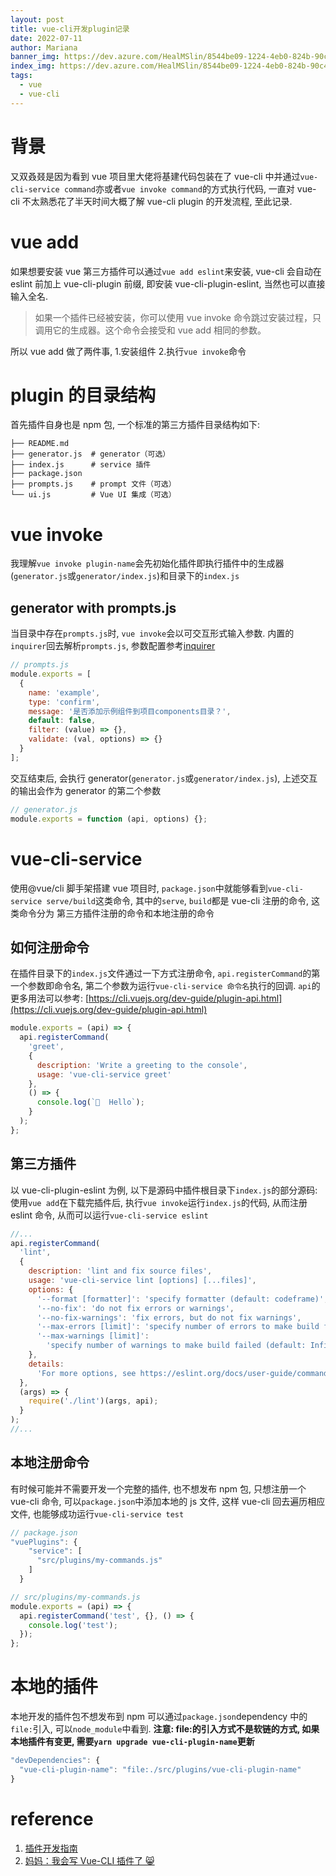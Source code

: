 ```yaml
---
layout: post
title: vue-cli开发plugin记录
date: 2022-07-11
author: Mariana
banner_img: https://dev.azure.com/HealMSlin/8544be09-1224-4eb0-824b-90c4ec9d49ee/_apis/git/repositories/7a27a721-4c93-4ecf-8258-d5422217b60a/items?path=%2F1662812364666_618.png&versionDescriptor%5BversionOptions%5D=0&versionDescriptor%5BversionType%5D=0&versionDescriptor%5Bversion%5D=master&resolveLfs=true&%24format=octetStream&api-version=5.0
index_img: https://dev.azure.com/HealMSlin/8544be09-1224-4eb0-824b-90c4ec9d49ee/_apis/git/repositories/7a27a721-4c93-4ecf-8258-d5422217b60a/items?path=%2F1662812364666_618.png&versionDescriptor%5BversionOptions%5D=0&versionDescriptor%5BversionType%5D=0&versionDescriptor%5Bversion%5D=master&resolveLfs=true&%24format=octetStream&api-version=5.0
tags:
  - vue
  - vue-cli
---
```


# 背景

又双叒叕是因为看到 vue 项目里大佬将基建代码包装在了 vue-cli 中并通过`vue-cli-service command`亦或者`vue invoke command`的方式执行代码, 一直对 vue-cli 不太熟悉花了半天时间大概了解 vue-cli plugin 的开发流程, 至此记录.

# vue add

如果想要安装 vue 第三方插件可以通过`vue add eslint`来安装, vue-cli 会自动在 eslint 前加上 vue-cli-plugin 前缀, 即安装 vue-cli-plugin-eslint, 当然也可以直接输入全名.

> 如果一个插件已经被安装，你可以使用 vue invoke 命令跳过安装过程，只调用它的生成器。这个命令会接受和 vue add 相同的参数。

所以 vue add 做了两件事, 1.安装组件 2.执行`vue invoke`命令

# plugin 的目录结构

首先插件自身也是 npm 包, 一个标准的第三方插件目录结构如下:

```
├── README.md
├── generator.js  # generator（可选）
├── index.js      # service 插件
├── package.json
├── prompts.js    # prompt 文件（可选）
└── ui.js         # Vue UI 集成（可选）
```

# vue invoke

我理解`vue invoke plugin-name`会先初始化插件即执行插件中的生成器(`generator.js`或`generator/index.js`)和目录下的`index.js`

## generator with prompts.js

当目录中存在`prompts.js`时, `vue invoke`会以可交互形式输入参数. 内置的`inquirer`回去解析`prompts.js`, 参数配置参考[inquirer](https://github.com/SBoudrias/Inquirer.js)

```js
// prompts.js
module.exports = [
  {
    name: 'example',
    type: 'confirm',
    message: '是否添加示例组件到项目components目录？',
    default: false,
    filter: (value) => {},
    validate: (val, options) => {}
  }
];
```

交互结束后, 会执行 generator(`generator.js`或`generator/index.js`), 上述交互的输出会作为 generator 的第二个参数

```js
// generator.js
module.exports = function (api, options) {};
```

# vue-cli-service

使用@vue/cli 脚手架搭建 vue 项目时, `package.json`中就能够看到`vue-cli-service serve/build`这类命令, 其中的`serve`, `build`都是 vue-cli 注册的命令, 这类命令分为
第三方插件注册的命令和本地注册的命令

## 如何注册命令

在插件目录下的`index.js`文件通过一下方式注册命令, `api.registerCommand`的第一个参数即命令名, 第二个参数为运行`vue-cli-service 命令名`执行的回调. `api`的更多用法可以参考: [https://cli.vuejs.org/dev-guide/plugin-api.html](https://cli.vuejs.org/dev-guide/plugin-api.html)

```js
module.exports = (api) => {
  api.registerCommand(
    'greet',
    {
      description: 'Write a greeting to the console',
      usage: 'vue-cli-service greet'
    },
    () => {
      console.log(`👋  Hello`);
    }
  );
};
```

## 第三方插件

以 vue-cli-plugin-eslint 为例, 以下是源码中插件根目录下`index.js`的部分源码:
使用`vue add`在下载完插件后, 执行`vue invoke`运行`index.js`的代码, 从而注册 eslint 命令, 从而可以运行`vue-cli-service eslint`

```js
//...
api.registerCommand(
  'lint',
  {
    description: 'lint and fix source files',
    usage: 'vue-cli-service lint [options] [...files]',
    options: {
      '--format [formatter]': 'specify formatter (default: codeframe)',
      '--no-fix': 'do not fix errors or warnings',
      '--no-fix-warnings': 'fix errors, but do not fix warnings',
      '--max-errors [limit]': 'specify number of errors to make build failed (default: 0)',
      '--max-warnings [limit]':
        'specify number of warnings to make build failed (default: Infinity)'
    },
    details:
      'For more options, see https://eslint.org/docs/user-guide/command-line-interface#options'
  },
  (args) => {
    require('./lint')(args, api);
  }
);
//...
```

## 本地注册命令

有时候可能并不需要开发一个完整的插件, 也不想发布 npm 包, 只想注册一个 vue-cli 命令, 可以`package.json`中添加本地的 js 文件, 这样 vue-cli 回去遍历相应文件, 也能够成功运行`vue-cli-service test`

```js
// package.json
"vuePlugins": {
    "service": [
      "src/plugins/my-commands.js"
    ]
  }

// src/plugins/my-commands.js
module.exports = (api) => {
  api.registerCommand('test', {}, () => {
    console.log('test');
  });
};
```

# 本地的插件

本地开发的插件包不想发布到 npm 可以通过`package.json`dependency 中的`file:`引入, 可以`node_module`中看到.
**注意: file:的引入方式不是软链的方式, 如果本地插件有变更, 需要`yarn upgrade vue-cli-plugin-name`更新**

```js
"devDependencies": {
  "vue-cli-plugin-name": "file:./src/plugins/vue-cli-plugin-name"
}
```

# reference

1. [插件开发指南](https://cli.vuejs.org/zh/dev-guide/plugin-dev.html)
2. [妈妈：我会写 Vue-CLI 插件了 😸](https://juejin.cn/post/6844903988781907975)
